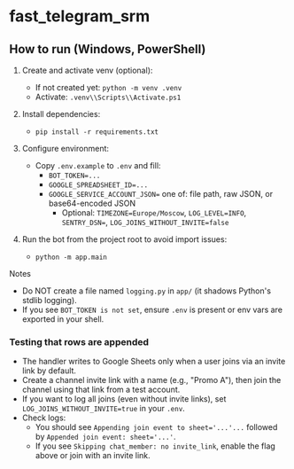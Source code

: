 # fast_telegram_srm

## How to run (Windows, PowerShell)

1. Create and activate venv (optional):
	- If not created yet: `python -m venv .venv`
	- Activate: `.venv\\Scripts\\Activate.ps1`

2. Install dependencies:
	- `pip install -r requirements.txt`

3. Configure environment:
	- Copy `.env.example` to `.env` and fill:
	  - `BOT_TOKEN=...`
	  - `GOOGLE_SPREADSHEET_ID=...`
	  - `GOOGLE_SERVICE_ACCOUNT_JSON=` one of: file path, raw JSON, or base64-encoded JSON
		- Optional: `TIMEZONE=Europe/Moscow`, `LOG_LEVEL=INFO`, `SENTRY_DSN=`, `LOG_JOINS_WITHOUT_INVITE=false`

4. Run the bot from the project root to avoid import issues:
	- `python -m app.main`

Notes
- Do NOT create a file named `logging.py` in `app/` (it shadows Python's stdlib logging).
- If you see `BOT_TOKEN is not set`, ensure `.env` is present or env vars are exported in your shell.

### Testing that rows are appended
- The handler writes to Google Sheets only when a user joins via an invite link by default.
- Create a channel invite link with a name (e.g., "Promo A"), then join the channel using that link from a test account.
- If you want to log all joins (even without invite links), set `LOG_JOINS_WITHOUT_INVITE=true` in your `.env`.
- Check logs:
	- You should see `Appending join event to sheet='...'...` followed by `Appended join event: sheet='...'`.
	- If you see `Skipping chat_member: no invite_link`, enable the flag above or join with an invite link.